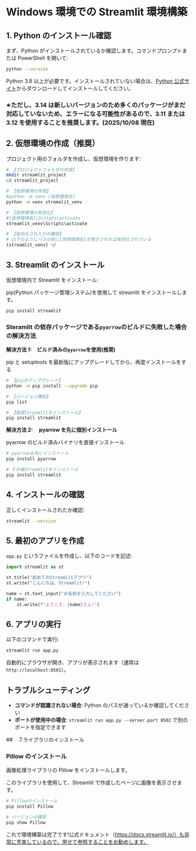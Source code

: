 # Windows 環境での Streamlit 環境構築

## 1. Python のインストール確認

まず、Python がインストールされているか確認します。コマンドプロンプトまたは PowerShell を開いて:

```bash
python --version
```

Python 3.8 以上が必要です。インストールされていない場合は、[Python 公式サイト](https://www.python.org/downloads/)からダウンロードしてインストールしてください。

### ※ただし、3.14 は新しいバージョンのため多くのパッケージがまだ対応していないため、エラーになる可能性があるので、3.11 または 3.12 を使用することを推奨します。(2025/10/08 現在)

## 2. 仮想環境の作成（推奨）

プロジェクト用のフォルダを作成し、仮想環境を作ります:

```bash
# 【プロジェクトフォルダの作成】
mkdir streamlit_project
cd streamlit_project

# 【仮想環境の作成】
#python -m venv [仮想環境名]
python -m venv stremalit_venv

# 【仮想環境の有効化】
#[仮想環境名]\Scripts\activate
streamlit_venv\Scripts\activate

# 【有効化されたかの確認】
# 以下のようにパスの前に[仮想環境名]が表示されれば有効化されている
(streamlit_venv) ~/
```

## 3. Streamlit のインストール

仮想環境内で Streamlit をインストール:

pip(Python パッケージ管理システム)を使用して streamlit をインストールします。

```bash
pip install streamlit
```

### Steramlit の依存パッケージである`pyarrow`のビルドに失敗した場合の解決方法

**解決方法 1:　ビルド済みの`pyarrow`を使用(推奨)**

pip と setuptools を最新版にアップグレードしてから、再度インストールをする

```bash
# 【pipのアップグレード】
python -m pip install --upgrade pip

# 【バージョン確認】
pip list

# 【再度Streamlitをインストール】
pip install streamlit
```

**解決方法 2:　 pyarrow を先に個別インストール**

pyarrow のビルド済みバイナリを直接インストール

```bash
# pyarrowを先にインストール
pip install pyarrow

# その後Streamlitをインストール
pip install streamlit
```

## 4. インストールの確認

正しくインストールされたか確認:

```bash
streamlit --version
```

## 5. 最初のアプリを作成

`app.py` というファイルを作成し、以下のコードを記述:

```python
import streamlit as st

st.title("初めてのStreamlitアプリ")
st.write("こんにちは、Streamlit!")

name = st.text_input("お名前を入力してください")
if name:
    st.write(f"ようこそ、{name}さん!")
```

## 6. アプリの実行

以下のコマンドで実行:

```bash
streamlit run app.py
```

自動的にブラウザが開き、アプリが表示されます（通常は `http://localhost:8501`）。

## トラブルシューティング

- **コマンドが認識されない場合**: Python のパスが通っているか確認してください
- **ポートが使用中の場合**: `streamlit run app.py --server.port 8502` で別のポートを指定できます

##　 7.ライブラリのインストール

### Pillow のインストール

画像処理ライブラリの Pillow をインストールします。

このライブラリを使用して、Streamlit で作成したページに画像を表示させます。

```bash
# Pillowのインストール
pip install Pillow

# バージョンの確認
pip show Pillow
```

これで環境構築は完了です!公式ドキュメント（https://docs.streamlit.io/）も非常に充実しているので、併せて参照することをお勧めします。
